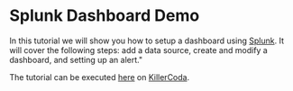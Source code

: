 # Splunk Dashboard Demo
In this tutorial we will show you how to setup a dashboard using [Splunk](https://www.splunk.com).
It will cover the following steps: add a data source, create and modify a dashboard, and setting up an alert."

The tutorial can be executed [here](https://killercoda.com/sorger/scenario/splunk-dashboard-demo) on [KillerCoda](https://killercoda.com/).
